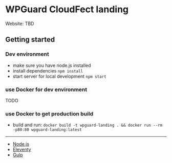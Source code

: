 # WPGuard CloudFect landing

Website: TBD

## Getting started

### Dev environment
- make sure you have node.js installed
- install dependencies `npm install`
- start server for local development `npm start`

### use Docker for dev environment
TODO

### use Docker to get production build
- build and run: `docker build -t wpguard-landing . && docker run --rm -p80:80 wpguard-landing:latest`

---
- [Node.js](https://nodejs.org/)
- [Eleventy](https://www.11ty.io/)
- [Gulp](https://gulpjs.com/)

